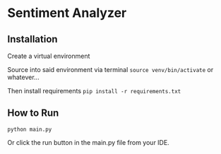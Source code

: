 # Sentiment Analyzer

## Installation

Create a virtual environment

Source into said environment via terminal
`source venv/bin/activate` or whatever...

Then install requirements
`pip install -r requirements.txt`

## How to Run

`python main.py`

Or click the run button in the main.py file from your IDE.
